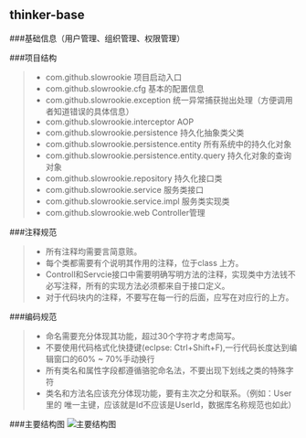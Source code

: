 ## thinker-base
###基础信息（用户管理、组织管理、权限管理）

###项目结构 
>* com.github.slowrookie							项目启动入口
>* com.github.slowrookie.cfg    					基本的配置信息
>* com.github.slowrookie.exception 					统一异常捕获抛出处理（方便调用者知道错误的具体信息）
>* com.github.slowrookie.interceptor				AOP
>* com.github.slowrookie.persistence 				持久化抽象类父类
>* com.github.slowrookie.persistence.entity			所有系统中的持久化对象
>* com.github.slowrookie.persistence.entity.query 	持久化对象的查询对象
>* com.github.slowrookie.repository 				持久化接口类
>* com.github.slowrookie.service 					服务类接口
>* com.github.slowrookie.service.impl				服务类实现类
>* com.github.slowrookie.web						Controller管理

###注释规范
>*	所有注释均需要言简意赅。
>*	每个类都需要有个说明其作用的注释，位于class 上方。
>*	Controll和Servcie接口中需要明确写明方法的注释，实现类中方法钱不必写注释，所有的实现方法必须都来自于接口定义。
>*	对于代码块内的注释，不要写在每一行的后面，应写在对应行的上方。

###编码规范
>*	命名需要充分体现其功能，超过30个字符才考虑简写。
>*	不要使用代码格式化快捷键(eclpse: Ctrl+Shift+F),一行代码长度达到编辑窗口的60% ~ 70%手动换行
>*	所有类名和属性字段都遵循骆驼命名法，不要出现下划线之类的特殊字符
>*	类名和方法名应该充分体现功能，要有主次之分和联系。（例如：User里的 唯一主键，应该就是Id不应该是UserId，数据库名称规范也如此）

###主要结构图
![主要结构图](https://raw.githubusercontent.com/SlowRookie/thinker-base/master/src/test/resouces/datamodel/base.png)
